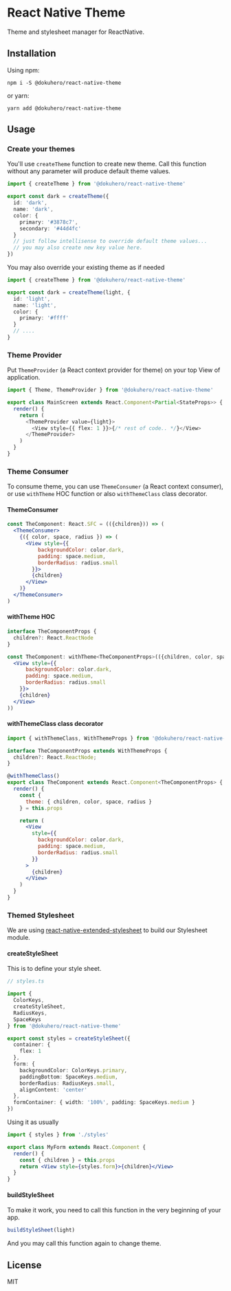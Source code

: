 # React Native Theme

Theme and stylesheet manager for ReactNative.

## Installation

Using npm:

```
npm i -S @dokuhero/react-native-theme
```

or yarn:

```
yarn add @dokuhero/react-native-theme
```

## Usage

### Create your themes

You'll use `createTheme` function to create new theme. Call this function without any parameter will produce default theme values.

```typescript
import { createTheme } from '@dokuhero/react-native-theme'

export const dark = createTheme({
  id: 'dark',
  name: 'dark',
  color: {
    primary: '#3878c7',
    secondary: '#44d4fc'
  }
  // just follow intellisense to override default theme values...
  // you may also create new key value here.
})
```

You may also override your existing theme as if needed

```typescript
import { createTheme } from '@dokuhero/react-native-theme'

export const dark = createTheme(light, {
  id: 'light',
  name: 'light',
  color: {
    primary: '#ffff'
  }
  // ....
}
```

### Theme Provider

Put `ThemeProvider` (a React context provider for theme) on your top View of application.

```typescript
import { Theme, ThemeProvider } from '@dokuhero/react-native-theme'

export class MainScreen extends React.Component<Partial<StateProps>> {
  render() {
    return (
      <ThemeProvider value={light}>
        <View style={{ flex: 1 }}>{/* rest of code.. */}</View>
      </ThemeProvider>
    )
  }
}
```

### Theme Consumer

To consume theme, you can use `ThemeConsumer` (a React context consumer), or use `withTheme` HOC function or also `withThemeClass` class decorator.

#### ThemeConsumer

```jsx
const TheComponent: React.SFC = (({children})) => (
  <ThemeConsumer>
    {({ color, space, radius }) => (
      <View style={{
          backgroundColor: color.dark,
          padding: space.medium,
          borderRadius: radius.small
        }}>
        {children}
      </View>
    )}
  </ThemeConsumer>
)
```

#### withTheme HOC

```jsx
interface TheComponentProps {
  children?: React.ReactNode
}

const TheComponent: withTheme<TheComponentProps>(({children, color, space, radius}) => (
  <View style={{
      backgroundColor: color.dark,
      padding: space.medium,
      borderRadius: radius.small
    }}>
    {children}
  </View>
))
```

#### withThemeClass class decorator

```jsx
import { withThemeClass, WithThemeProps } from '@dokuhero/react-native-theme'

interface TheComponentProps extends WithThemeProps {
  children?: React.ReactNode;
}

@withThemeClass()
export class TheComponent extends React.Component<TheComponentProps> {
  render() {
    const {
      theme: { children, color, space, radius }
    } = this.props

    return (
      <View
        style={{
          backgroundColor: color.dark,
          padding: space.medium,
          borderRadius: radius.small
        }}
      >
        {children}
      </View>
    )
  }
}
```

### Themed Stylesheet

We are using [react-native-extended-stylesheet](https://github.com/vitalets/react-native-extended-stylesheet) to build our Stylesheet module.

#### createStyleSheet

This is to define your style sheet.

```typescript
// styles.ts

import {
  ColorKeys,
  createStyleSheet,
  RadiusKeys,
  SpaceKeys
} from '@dokuhero/react-native-theme'

export const styles = createStyleSheet({
  container: {
    flex: 1
  },
  form: {
    backgroundColor: ColorKeys.primary,
    paddingBottom: SpaceKeys.medium,
    borderRadius: RadiusKeys.small,
    alignContent: 'center'
  },
  formContainer: { width: '100%', padding: SpaceKeys.medium }
})
```

Using it as usually

```jsx
import { styles } from './styles'

export class MyForm extends React.Component {
  render() {
    const { children } = this.props
    return <View style={styles.form}>{children}</View>
  }
}
```

#### buildStyleSheet

To make it work, you need to call this function in the very beginning of your app.

```typescript
buildStyleSheet(light)
```

And you may call this function again to change theme.

## License

MIT
